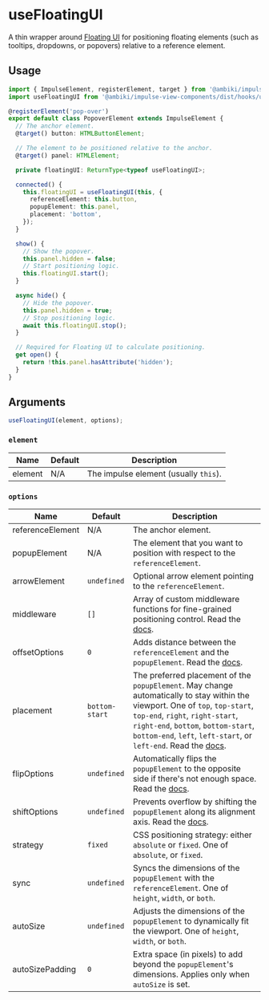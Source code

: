 # useFloatingUI

A thin wrapper around [Floating UI](https://floating-ui.com/) for positioning floating elements
(such as tooltips, dropdowns, or popovers) relative to a reference element.

## Usage

```ts
import { ImpulseElement, registerElement, target } from '@ambiki/impulse';
import useFloatingUI from '@ambiki/impulse-view-components/dist/hooks/use_floating_ui';

@registerElement('pop-over')
export default class PopoverElement extends ImpulseElement {
  // The anchor element.
  @target() button: HTMLButtonElement;

  // The element to be positioned relative to the anchor.
  @target() panel: HTMLElement;

  private floatingUI: ReturnType<typeof useFloatingUI>;

  connected() {
    this.floatingUI = useFloatingUI(this, {
      referenceElement: this.button,
      popupElement: this.panel,
      placement: 'bottom',
    });
  }

  show() {
    // Show the popover.
    this.panel.hidden = false;
    // Start positioning logic.
    this.floatingUI.start();
  }

  async hide() {
    // Hide the popover.
    this.panel.hidden = true;
    // Stop positioning logic.
    await this.floatingUI.stop();
  }

  // Required for Floating UI to calculate positioning.
  get open() {
    return !this.panel.hasAttribute('hidden');
  }
}
```

## Arguments

```ts
useFloatingUI(element, options);
```

### `element`

| Name    | Default   | Description                           |
| ------  | --------- | -------------                         |
| element | N/A       | The impulse element (usually `this`). |

### `options`

| Name             | Default        | Description                                                                                                                                                                                                                                                                                                                     |
| ------           | ---------      | -------------                                                                                                                                                                                                                                                                                                                   |
| referenceElement | N/A            | The anchor element.                                                                                                                                                                                                                                                                                                             |
| popupElement     | N/A            | The element that you want to position with respect to the `referenceElement`.                                                                                                                                                                                                                                                   |
| arrowElement     | `undefined`    | Optional arrow element pointing to the `referenceElement`.                                                                                                                                                                                                                                                                      |
| middleware       | `[]`           | Array of custom middleware functions for fine-grained positioning control. Read the [docs](https://floating-ui.com/docs/middleware).                                                                                                                                                                                            |
| offsetOptions    | `0`            | Adds distance between the `referenceElement` and the `popupElement`. Read the [docs](https://floating-ui.com/docs/offset).                                                                                                                                                                                                      |
| placement        | `bottom-start` | The preferred placement of the `popupElement`. May change automatically to stay within the viewport. One of `top`, `top-start`, `top-end`, `right`, `right-start`, `right-end`, `bottom`, `bottom-start`, `bottom-end`, `left`, `left-start`, or `left-end`. Read the [docs](https://floating-ui.com/docs/tutorial#placements). |
| flipOptions      | `undefined`    | Automatically flips the `popupElement` to the opposite side if there's not enough space. Read the [docs](https://floating-ui.com/docs/flip).                                                                                                                                                                                    |
| shiftOptions     | `undefined`    | Prevents overflow by shifting the `popupElement` along its alignment axis. Read the [docs](https://floating-ui.com/docs/shift).                                                                                                                                                                                                 |
| strategy         | `fixed`        | CSS positioning strategy: either `absolute` or `fixed`. One of `absolute`, or `fixed`.                                                                                                                                                                                                                                          |
| sync             | `undefined`    | Syncs the dimensions of the `popupElement` with the `referenceElement`. One of `height`, `width`, or `both`.                                                                                                                                                                                                                    |
| autoSize         | `undefined`    | Adjusts the dimensions of the `popupElement` to dynamically fit the viewport. One of `height`, `width`, or `both`.                                                                                                                                                                                                              |
| autoSizePadding  | `0`            | Extra space (in pixels) to add beyond the `popupElement`'s dimensions. Applies only when `autoSize` is set.                                                                                                                                                                                                                     |
